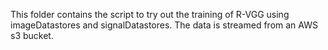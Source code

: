 This folder contains the script to try out the training of R-VGG using imageDatastores and signalDatastores. The data is streamed from an AWS s3 bucket.
